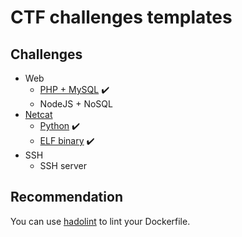 # CTF challenges templates

## Challenges

- Web
    - [PHP + MySQL](web/php_mysql) :heavy_check_mark:
    - NodeJS + NoSQL
- [Netcat](netcat)
    - [Python](netcat/python) :heavy_check_mark:
    - [ELF binary](netcat/binary) :heavy_check_mark:
- SSH
    - SSH server

## Recommendation

You can use [hadolint](https://github.com/hadolint/hadolint) to lint your Dockerfile.